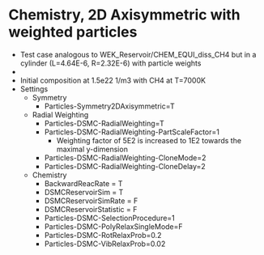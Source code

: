 # Chemistry, 2D Axisymmetric with weighted particles
* Test case analogous to WEK_Reservoir/CHEM_EQUI_diss_CH4 but in a cylinder (L=4.64E-6, R=2.32E-6) with particle weights
* 
* Initial composition at 1.5e22 1/m3 with CH4 at T=7000K
* Settings
  * Symmetry
    * Particles-Symmetry2DAxisymmetric=T
  * Radial Weighting
    * Particles-DSMC-RadialWeighting=T
    * Particles-DSMC-RadialWeighting-PartScaleFactor=1
      * Weighting factor of 5E2 is increased to 1E2 towards the maximal y-dimension
    * Particles-DSMC-RadialWeighting-CloneMode=2
    * Particles-DSMC-RadialWeighting-CloneDelay=2
  * Chemistry
    * BackwardReacRate       = T
    * DSMCReservoirSim       = T
    * DSMCReservoirSimRate   = F
    * DSMCReservoirStatistic = F
    * Particles-DSMC-SelectionProcedure=1
    * Particles-DSMC-PolyRelaxSingleMode=F
    * Particles-DSMC-RotRelaxProb=0.2
    * Particles-DSMC-VibRelaxProb=0.02